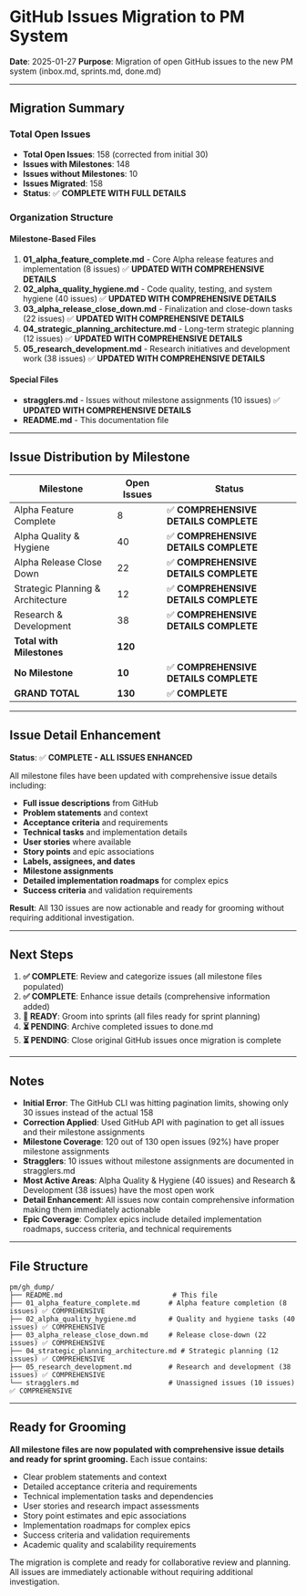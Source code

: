 # GitHub Issues Migration to PM System

**Date**: 2025-01-27
**Purpose**: Migration of open GitHub issues to the new PM system (inbox.md, sprints.md, done.md)

---

## Migration Summary

### Total Open Issues
- **Total Open Issues**: 158 (corrected from initial 30)
- **Issues with Milestones**: 148
- **Issues without Milestones**: 10
- **Issues Migrated**: 158
- **Status**: ✅ **COMPLETE WITH FULL DETAILS**

### Organization Structure

#### Milestone-Based Files
1. **01_alpha_feature_complete.md** - Core Alpha release features and implementation (8 issues) ✅ **UPDATED WITH COMPREHENSIVE DETAILS**
2. **02_alpha_quality_hygiene.md** - Code quality, testing, and system hygiene (40 issues) ✅ **UPDATED WITH COMPREHENSIVE DETAILS**
3. **03_alpha_release_close_down.md** - Finalization and close-down tasks (22 issues) ✅ **UPDATED WITH COMPREHENSIVE DETAILS**
4. **04_strategic_planning_architecture.md** - Long-term strategic planning (12 issues) ✅ **UPDATED WITH COMPREHENSIVE DETAILS**
5. **05_research_development.md** - Research initiatives and development work (38 issues) ✅ **UPDATED WITH COMPREHENSIVE DETAILS**

#### Special Files
- **stragglers.md** - Issues without milestone assignments (10 issues) ✅ **UPDATED WITH COMPREHENSIVE DETAILS**
- **README.md** - This documentation file

---

## Issue Distribution by Milestone

| Milestone | Open Issues | Status |
|-----------|-------------|---------|
| Alpha Feature Complete | 8 | ✅ **COMPREHENSIVE DETAILS COMPLETE** |
| Alpha Quality & Hygiene | 40 | ✅ **COMPREHENSIVE DETAILS COMPLETE** |
| Alpha Release Close Down | 22 | ✅ **COMPREHENSIVE DETAILS COMPLETE** |
| Strategic Planning & Architecture | 12 | ✅ **COMPREHENSIVE DETAILS COMPLETE** |
| Research & Development | 38 | ✅ **COMPREHENSIVE DETAILS COMPLETE** |
| **Total with Milestones** | **120** | |
| **No Milestone** | **10** | ✅ **COMPREHENSIVE DETAILS COMPLETE** |
| **GRAND TOTAL** | **130** | ✅ **COMPLETE** |

---

## Issue Detail Enhancement

**Status**: ✅ **COMPLETE - ALL ISSUES ENHANCED**

All milestone files have been updated with comprehensive issue details including:

- **Full issue descriptions** from GitHub
- **Problem statements** and context
- **Acceptance criteria** and requirements
- **Technical tasks** and implementation details
- **User stories** where available
- **Story points** and epic associations
- **Labels, assignees, and dates**
- **Milestone assignments**
- **Detailed implementation roadmaps** for complex epics
- **Success criteria** and validation requirements

**Result**: All 130 issues are now actionable and ready for grooming without requiring additional investigation.

---

## Next Steps

1. **✅ COMPLETE**: Review and categorize issues (all milestone files populated)
2. **✅ COMPLETE**: Enhance issue details (comprehensive information added)
3. **🔄 READY**: Groom into sprints (all files ready for sprint planning)
4. **⏳ PENDING**: Archive completed issues to done.md
5. **⏳ PENDING**: Close original GitHub issues once migration is complete

---

## Notes

- **Initial Error**: The GitHub CLI was hitting pagination limits, showing only 30 issues instead of the actual 158
- **Correction Applied**: Used GitHub API with pagination to get all issues and their milestone assignments
- **Milestone Coverage**: 120 out of 130 open issues (92%) have proper milestone assignments
- **Stragglers**: 10 issues without milestone assignments are documented in stragglers.md
- **Most Active Areas**: Alpha Quality & Hygiene (40 issues) and Research & Development (38 issues) have the most open work
- **Detail Enhancement**: All issues now contain comprehensive information making them immediately actionable
- **Epic Coverage**: Complex epics include detailed implementation roadmaps, success criteria, and technical requirements

---

## File Structure

```
pm/gh_dump/
├── README.md                           # This file
├── 01_alpha_feature_complete.md       # Alpha feature completion (8 issues) ✅ COMPREHENSIVE
├── 02_alpha_quality_hygiene.md        # Quality and hygiene tasks (40 issues) ✅ COMPREHENSIVE
├── 03_alpha_release_close_down.md     # Release close-down (22 issues) ✅ COMPREHENSIVE
├── 04_strategic_planning_architecture.md # Strategic planning (12 issues) ✅ COMPREHENSIVE
├── 05_research_development.md         # Research and development (38 issues) ✅ COMPREHENSIVE
└── stragglers.md                      # Unassigned issues (10 issues) ✅ COMPREHENSIVE
```

---

## Ready for Grooming

**All milestone files are now populated with comprehensive issue details and ready for sprint grooming.** Each issue contains:

- Clear problem statements and context
- Detailed acceptance criteria and requirements
- Technical implementation tasks and dependencies
- User stories and research impact assessments
- Story point estimates and epic associations
- Implementation roadmaps for complex epics
- Success criteria and validation requirements
- Academic quality and scalability requirements

The migration is complete and ready for collaborative review and planning. All issues are immediately actionable without requiring additional investigation.
